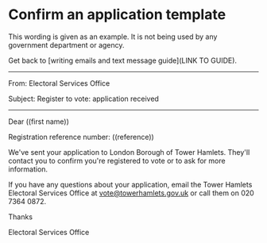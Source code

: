 # Confirm an application template

This wording is given as an example. It is not being used by any government department or agency.

Get back to [writing emails and text message guide](LINK TO GUIDE).

***
From: Electoral Services Office

Subject: Register to vote: application received 

***

Dear ((first name))

Registration reference number: ((reference))

We've sent your application to London Borough of Tower Hamlets. They'll contact you to confirm you're registered to vote or to ask for more information.

If you have any questions about your application, email the Tower Hamlets Electoral Services Office at vote@towerhamlets.gov.uk or call them on 020 7364 0872.

Thanks

Electoral Services Office
